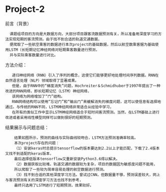 # Project-2
前言（背景）

      课题组项目的方向是大数据方向，大部分项目跟客流数据预测有关，所以准备用深度学习的方法实现短期的客流预测。由于找不到合适的轨道交通数据，
      便爬取了一些航空乘客的数据进行本次project的基础数据，然后以航空数乘客据为基础使用LSTM（长短期记忆神经网络对短期乘客数量进行预测，
      并与实际乘客数量进行对比。

方法介绍：
    
       递归神经网络（RNN）引入了序列的概念，这使它们能够更好地处理时间序列数据。RNN在自然语言处理（NLP）领域取得了显著成果。
       但是，由于RNN中的“梯度消失”问题，Hochreiter＆Schmidhuber于1997年提出了一种改进的RNN网络，即长短期记忆（LSTM）神经网络，
       该网络为网络增加了“门”结构。 
       RNN网络结构可以使用“忘记门”和“输出门”来缓解消失的梯度问题，这可以使信息有选择地通过。与传统的RNN不同，LSTM神经网络非常适合从经验中学习，
       在所有的类似工作中显示LSTM神经网络适合于短时间客流预测。当然，在LSTM基础上进行改进或者采用线性模型同样可以做到很好的短期预测。
          
结果展示与问题总结：

        结果如图所示，预测的曲线与实际曲线较吻合，LSTM方法预测准确率较高。
        本次project存在的问题：
        （1）安装keras时总提示tensorflow的版本要达到2.2以上才能匹配，下载了2.4版本又找不到适配的keras版本，
        最后选择低版本tensorflow又重新安装Python3.6得以解决。
        （2）数据获取比较难。轨道交通的数据较为复杂，项目的数据因为敏感度问题不能用，
        所以爬取了一些较为简单容易处理的航空数据进行预测。
        （3）找不到合适的其他深度学习方法。曾试过CNN，但数据量不够，预测误差较大，网上与客流预测有关的深度学习方法也找不到参考，
        最终只选用了LSTM进行了短期预测，效果较好。
          
 
         
